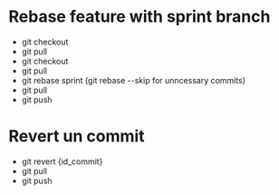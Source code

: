 # Rebase feature with sprint branch
- git checkout <sprint>
- git pull
- git checkout <feature>
- git pull
- git rebase sprint
(git rebase --skip for unncessary commits)
- git pull
- git push

# Revert un commit
- git revert {id_commit}
- git pull
- git push


